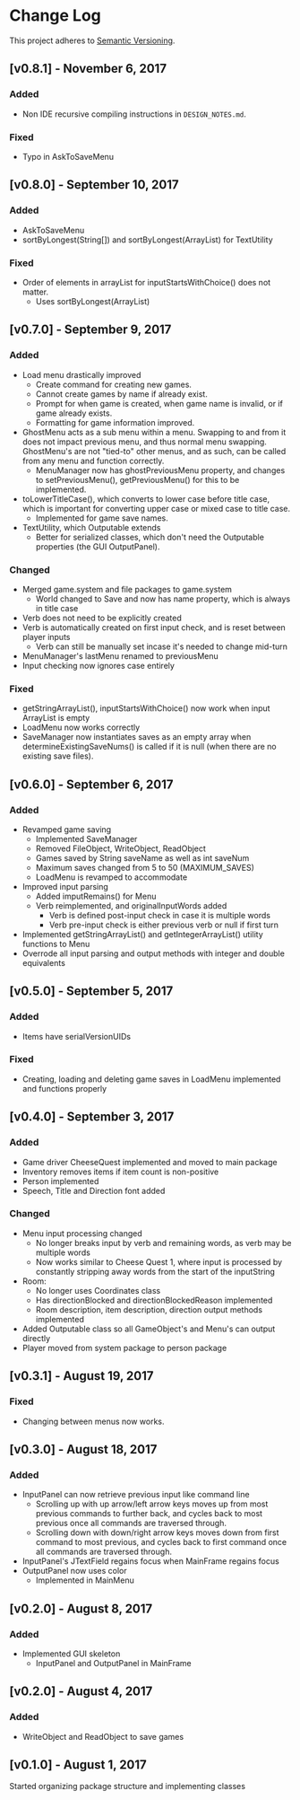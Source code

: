 Change Log
==========
This project adheres to [Semantic Versioning](http://semver.org/).


[v0.8.1] - November 6, 2017
----------------------------
### Added
- Non IDE recursive compiling instructions in `DESIGN_NOTES.md`.
### Fixed
- Typo in AskToSaveMenu

[v0.8.0] - September 10, 2017
----------------------------
### Added
- AskToSaveMenu
- sortByLongest(String[]) and sortByLongest(ArrayList<String>) for TextUtility
### Fixed
- Order of elements in arrayList for inputStartsWithChoice() does not matter.
    - Uses sortByLongest(ArrayList<String>)



[v0.7.0] - September 9, 2017
---------------------------
### Added
- Load menu drastically improved
    - Create command for creating new games.
    - Cannot create games by name if already exist.
    - Prompt for when game is created, when game name is invalid, or if game already exists.
    - Formatting for game information improved.
- GhostMenu acts as a sub menu within a menu. Swapping to and from it does not impact previous menu, and thus normal menu swapping. GhostMenu's are not "tied-to" other menus, and as such, can be called from any menu and function correctly.
    - MenuManager now has ghostPreviousMenu property, and changes to setPreviousMenu(), getPreviousMenu() for this to be implemented.
- toLowerTitleCase(), which converts to lower case before title case, which is important for converting upper case or mixed case to title case.
    - Implemented for game save names.
- TextUtility, which Outputable extends
    - Better for serialized classes, which don't need the Outputable properties (the GUI OutputPanel).
### Changed
- Merged game.system and file packages to game.system
    - World changed to Save and now has name property, which is always in title case
- Verb does not need to be explicitly created
- Verb is automatically created on first input check, and is reset between player inputs
    - Verb can still be manually set incase it's needed to change mid-turn
- MenuManager's lastMenu renamed to previousMenu
- Input checking now ignores case entirely
### Fixed
- getStringArrayList(), inputStartsWithChoice() now work when input ArrayList is empty
- LoadMenu now works correctly
- SaveManager now instantiates saves as an empty array when determineExistingSaveNums() is called if it is null (when there are no existing save files).



[v0.6.0] - September 6, 2017
---------------------------
### Added
- Revamped game saving
    - Implemented SaveManager
    - Removed FileObject, WriteObject, ReadObject
    - Games saved by String saveName as well as int saveNum
    - Maximum saves changed from 5 to 50 (MAXIMUM_SAVES)
    - LoadMenu is revamped to accommodate
- Improved input parsing
    - Added imputRemains() for Menu
    - Verb reimplemented, and originalInputWords added
        - Verb is defined post-input check in case it is multiple words
        - Verb pre-input check is either previous verb or null if first turn
- Implemented getStringArrayList() and getIntegerArrayList() utility functions to Menu
- Overrode all input parsing and output methods with integer and double equivalents



[v0.5.0] - September 5, 2017
---------------------------
### Added
- Items have serialVersionUIDs
### Fixed
- Creating, loading and deleting game saves in LoadMenu implemented and functions properly



[v0.4.0] - September 3, 2017
---------------------------
### Added
- Game driver CheeseQuest implemented and moved to main package
- Inventory removes items if item count is non-positive
- Person implemented
- Speech, Title and Direction font added
### Changed
- Menu input processing changed
    - No longer breaks input by verb and remaining words, as verb may be multiple words
    - Now works similar to Cheese Quest 1, where input is processed by constantly stripping away words from the start of the inputString
- Room:
    - No longer uses Coordinates class
    - Has directionBlocked and directionBlockedReason implemented
    - Room description, item description, direction output methods implemented
- Added Outputable class so all GameObject's and Menu's can output directly
- Player moved from system package to person package



[v0.3.1] - August 19, 2017
--------------------------
### Fixed
- Changing between menus now works.



[v0.3.0] - August 18, 2017
--------------------------
### Added
- InputPanel can now retrieve previous input like command line
    - Scrolling up with up arrow/left arrow keys moves up from most previous commands to further back, and cycles back to most previous once all commands are traversed through.
    - Scrolling down with down/right arrow keys moves down from first command to most previous, and cycles back to first command once all commands are traversed through.
- InputPanel's JTextField regains focus when MainFrame regains focus
- OutputPanel now uses color
    - Implemented in MainMenu



[v0.2.0] - August 8, 2017
-------------------------
### Added
- Implemented GUI skeleton
    - InputPanel and OutputPanel in MainFrame



[v0.2.0] - August 4, 2017
-------------------------
### Added
- WriteObject and ReadObject to save games



[v0.1.0] - August 1, 2017
-------------------------
Started organizing package structure and implementing classes
